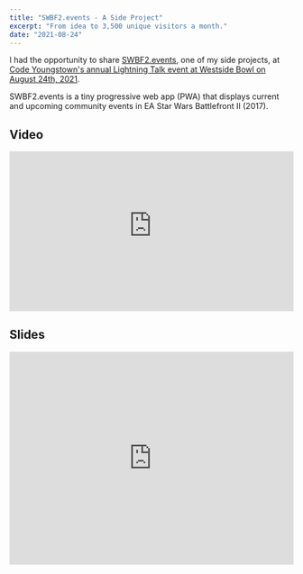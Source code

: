 ```yaml
---
title: "SWBF2.events - A Side Project"
excerpt: "From idea to 3,500 unique visitors a month."
date: "2021-08-24"
---
```


I had the opportunity to share [SWBF2.events](https://swbf2.events/), one of my side projects, at [Code Youngstown's annual Lightning Talk event at Westside Bowl on August 24th, 2021](https://www.meetup.com/Code-Youngstown/events/279804695/).

SWBF2.events is a tiny progressive web app (PWA) that displays current and upcoming community events in EA Star Wars Battlefront II (2017).

## Video

<div style="aspect-ratio: 16/9;">
    <iframe width="100%" height="100%" src="https://www.youtube-nocookie.com/embed/0M1p8dvDU84?start=1852" title="YouTube video player" frameborder="0" allow="accelerometer; autoplay; clipboard-write; encrypted-media; gyroscope; picture-in-picture" allowfullscreen></iframe>
</div>

## Slides

<div style="aspect-ratio: 4/3;">
    <iframe src="https://docs.google.com/presentation/d/e/2PACX-1vQrAWVmO3ZSczDZDSaSTpEECOkggmOQJR7CThNxeJKG5oH0hRQWPAZ80cySP3oy0L6jTA6f53IkCClk/embed?start=false&loop=false&delayms=3000" frameborder="0" width="100%" height="100%" allowfullscreen="true" mozallowfullscreen="true" webkitallowfullscreen="true"></iframe>
</div>
